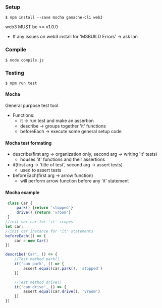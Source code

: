 ### Setup
```
$ npm install --save mocha ganache-cli web3
```
web3 MUST be >= v1.0.0
+ If any issues on web3 install for 'MSBUILD Errors' -> ask Ian
### Compile
```
$ node compile.js
```
### Testing
```
$ npm run test
```
#### Mocha
General purpose test tool
+ Functions: 
    + it -> run test and make an assertion
    + describe -> groups together 'it' functions
    + beforeEach -> execute some general setup code

#### Mocha test formating
+ describe(first arg -> organization only, second arg -> writing 'it' tests)
    + houses 'it' functions and their assertions
+ it(first arg -> 'title of test', second arg -> assert tests)
    + used to assert tests
+ beforeEach(first arg -> arrow function)
    + will perform arrow function before any 'it' statement

#### Mocha example
```javascript
 class Car {
     park() {return 'stopped'}
     drive() {return 'vroom'}
 }
//init var car for 'it' scopes
let car;
//init car instance for 'it' statements
beforeEach(() => {
    car = new Car()
})

describe('Car', () => {
    //Test method park()
    it('can park', () => {                
        assert.equal(car.park(), 'stopped')
    })

    //Test method drive()
    it('can drive', () => {           
        assert.equal(car.drive(), 'vroom')
    })
})
```